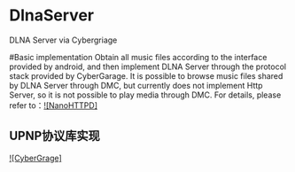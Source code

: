 # DlnaServer
DLNA Server via Cybergriage

#Basic implementation Obtain all music files according to the interface provided by android, 
and then implement DLNA Server through the protocol stack provided by CyberGarage. 
It is possible to browse music files shared by DLNA Server through DMC, 
but currently does not implement Http Server, so it is not possible to play media through DMC. 
For details, please refer to：[![NanoHTTPD]](https://github.com/NanoHttpd/nanohttpd)  


## UPNP协议库实现
[![CyberGrage]](https://github.com/cybergarage/cybergarage-upnp/)  


 

